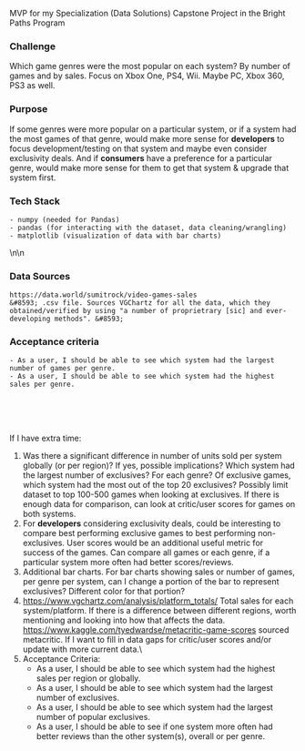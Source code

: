 MVP for my Specialization (Data Solutions) Capstone Project in the Bright Paths Program

### Challenge
Which game genres were the most popular on each system? By number of games and by sales. Focus on Xbox One, PS4, Wii. Maybe PC, Xbox 360, PS3 as well.

### Purpose
If some genres were more popular on a particular system, or if a system had the most games of that genre, would make more sense for **developers** to focus development/testing on that system and maybe even consider exclusivity deals.
    And if **consumers** have a preference for a particular genre, would make more sense for them to get that system & upgrade that system first.

### Tech Stack
    - numpy (needed for Pandas)
    - pandas (for interacting with the dataset, data cleaning/wrangling)
    - matplotlib (visualization of data with bar charts)
\n\n

### Data Sources
    https://data.world/sumitrock/video-games-sales  
    &#8593; .csv file. Sources VGChartz for all the data, which they obtained/verified by using "a number of proprietrary [sic] and ever-developing methods". &#8593;

### Acceptance criteria
    - As a user, I should be able to see which system had the largest number of games per genre.
    - As a user, I should be able to see which system had the highest sales per genre.

<br><br><br>

If I have extra time:
1. Was there a significant difference in number of units sold per system globally (or per region)? If yes, possible implications?
    Which system had the largest number of exclusives? For each genre? Of exclusive games, which system had the most out of the top 20 exclusives? Possibly limit dataset to top 100-500 games when looking at exclusives.
    If there is enough data for comparison, can look at critic/user scores for games on both systems.
2. For **developers** considering exclusivity deals, could be interesting to compare best performing exclusive games to best performing non-exclusives.
    User scores would be an additional useful metric for success of the games. Can compare all games or each genre, if a particular system more often had better scores/reviews.
3. Additional bar charts.
    For bar charts showing sales or number of games, per genre per system, can I change a portion of the bar to represent exclusives? Different color for that portion?
4. <https://www.vgchartz.com/analysis/platform_totals/> Total sales for each system/platform. If there is a difference between different regions, worth mentioning and looking into how that affects the data.
    <https://www.kaggle.com/tyedwardse/metacritic-game-scores> sourced metacritic. If I want to fill in data gaps for critic/user scores and/or update with more current data.\
5. Acceptance Criteria:
    - As a user, I should be able to see which system had the highest sales per region or globally.
    - As a user, I should be able to see which system had the largest number of exclusives.
    - As a user, I should be able to see which system had the largest number of popular exclusives.
    - As a user, I should be able to see if one system more often had better reviews than the other system(s), overall or per genre.
